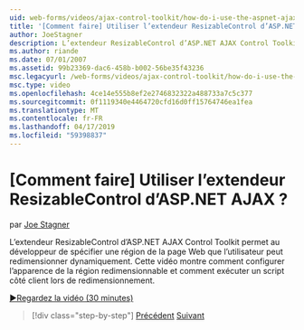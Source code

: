 ```yaml
---
uid: web-forms/videos/ajax-control-toolkit/how-do-i-use-the-aspnet-ajax-resizablecontrol-extender
title: '[Comment faire] Utiliser l’extendeur ResizableControl d’ASP.NET AJAX ? | Microsoft Docs'
author: JoeStagner
description: L’extendeur ResizableControl d’ASP.NET AJAX Control Toolkit permet au développeur de spécifier une région de la page Web que l’utilisateur peut redimensionner dynamique...
ms.author: riande
ms.date: 07/01/2007
ms.assetid: 99b23369-dac6-458b-b002-56be35f43236
msc.legacyurl: /web-forms/videos/ajax-control-toolkit/how-do-i-use-the-aspnet-ajax-resizablecontrol-extender
msc.type: video
ms.openlocfilehash: 4ce14e555b8ef2e2746832322a488733a7c5c377
ms.sourcegitcommit: 0f1119340e4464720cfd16d0ff15764746ea1fea
ms.translationtype: MT
ms.contentlocale: fr-FR
ms.lasthandoff: 04/17/2019
ms.locfileid: "59398837"
---
```

# <a name="how-do-i-use-the-aspnet-ajax-resizablecontrol-extender"></a>[Comment faire] Utiliser l’extendeur ResizableControl d’ASP.NET AJAX ?

par [Joe Stagner](https://github.com/JoeStagner)

L’extendeur ResizableControl d’ASP.NET AJAX Control Toolkit permet au développeur de spécifier une région de la page Web que l’utilisateur peut redimensionner dynamiquement. Cette vidéo montre comment configurer l’apparence de la région redimensionnable et comment exécuter un script côté client lors de redimensionnement.

[&#9654;Regardez la vidéo (30 minutes)](https://channel9.msdn.com/Blogs/ASP-NET-Site-Videos/how-do-i-use-the-aspnet-ajax-resizablecontrol-extender)

> [!div class="step-by-step"]
> [Précédent](how-do-i-use-the-aspnet-ajax-validatorcallout-extender.md)
> [Suivant](how-do-i-use-the-aspnet-ajax-tabs-control.md)
